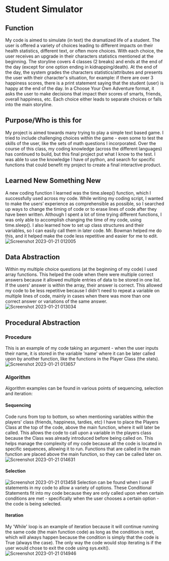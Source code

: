 # Student Simulator
## Function
My code is aimed to simulate (in text) the dramatized life of a student.
The user is offered a variety of choices leading to different impacts on their health statistics, different text, or often more choices. With each choice, the user receives an upgrade in their characters statistics mentioned at the beginning. The storyline covers 4 classes (2 breaks) and ends at the end of the day (except for one option ending in kidnapping/death). At the end of the day, the system grades the characters statistics/attributes and presents the user with their character's situation, for example: if there are over 3 happiness scores, there is a print statement saying that the student (user) is happy at the end of the day. In a Choose Your Own Adventure format, it asks the user to make decisions that impact their scores of smarts, friends, overall happiness, etc. Each choice either leads to separate choices or falls into the main storyline.
## Purpose/Who is this for
My project is aimed towards many trying to play a simple text based game. I tried to include challenging choices within the game - even some to test the skills of the user, like the sets of math questions I incorporated. Over the course of this class, my coding knowledge (across the different languages) has continued to build, but this final project put what I know to the test. I was able to use the knowledge I have of python, and search for specific functions that could benefit my project to create a final interactive product.
## Learned New Something New
A new coding function I learned was the time.sleep() function, which I successfully used across my code. While writing my coding script, I wanted to make the users’ experience as comprehensible as possible, so I searched up ways to change the timing of code or to erase lines of code after they have been written. Although I spent a lot of time trying different functions, I was only able to accomplish changing the time of my code, using time.sleep().
I also learned how to set up class structures and their variables, so I can easily call them in later code. Mr. Bowman helped me do this, and it helped make the code less repetitive and easier for me to edit.
![Screenshot 2023-01-21 012005](https://user-images.githubusercontent.com/112853185/213815494-49c24542-7b4b-4c57-af9b-62e7e175928e.jpg)
## Data Abstraction
Within my multiple choice questions (at the beginning of my code) I used array functions. This helped the code when there were multiple correct answers because it allowed multiple entries of data to be stored in one list. If the users' answer is within the array, their answer is correct. This allowed my code to be less repetitive because I didn't need to repeat a variable on multiple lines of code, mainly in cases when there was more than one correct answer or variations of the same answer.
![Screenshot 2023-01-21 013034](https://user-images.githubusercontent.com/112853185/213816860-7a313202-e831-4360-9fb9-fe41509b2f93.jpg)
## Procedural Abstraction
### Procedure
This is an example of my code taking an argument - when the user inputs their name, it is stored in the variable 'name' where it can be later called upon by another function, like the functions in the Player Class (the stats).
![Screenshot 2023-01-21 013657](https://user-images.githubusercontent.com/112853185/213817610-70615d63-5827-439d-96ce-3229b3920a23.jpg)
### Algorithm
Algorithm examples can be found in various points of sequencing, selection and iteration:
#### Sequencing
Code runs from top to bottom, so when mentioning variables within the players' class (friends, happiness, tardies, etc) I have to place the Players Class at the top of the code, above the main function, where it will later be called. This allows the code to call upon a variable in the players class because the Class was already introduced before being called on. This helps manage the complexity of my code because all the code is located in specific sequences, allowing it to run. Functions that are called in the main function are placed above the main function, so they can be called later on.
![Screenshot 2023-01-21 014631](https://user-images.githubusercontent.com/112853185/213818628-fb36414d-4b60-4e8d-a8ad-4c5a1c63a9bf.jpg)
#### Selection
![Screenshot 2023-01-21 013458](https://user-images.githubusercontent.com/112853185/213818526-f88a7a80-fd84-4070-9fc8-affd9c4570c7.jpg)
Selection can be found when I use IF statements in my code to allow a variety of options. These Conditional Statements fit into my code because they are only called upon when certain conditions are met - specifically when the user chooses a certain option - the code is being selected.
#### Iteration
My 'While' loop is an example of iteration because it will continue running the same code (the main function code) as long as the condition is met, which will always happen because the condition is simply that the code is True (always the case). The only way the code would stop iterating is if the user would chose to exit the code using sys.exit().
![Screenshot 2023-01-21 014946](https://user-images.githubusercontent.com/112853185/213819094-c1f9b0b7-0100-4426-84b9-3e5135309602.jpg)
